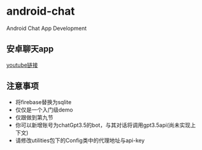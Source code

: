 # android-chat
Android Chat App Development

## 安卓聊天app
[youtube链接](https://www.youtube.com/watch?v=ENK4ONrRm8s&list=PLam6bY5NszYOhXkY7jOS4EQAKcQwkXrp4&index=1&t=1124s)

## 注意事项
+ 将firebase替换为sqlite
+ 仅仅是一个入门级demo
+ 仅跟做到第九节 
+ 你可以新增账号为chatGpt3.5的bot，与其对话将调用gpt3.5api(尚未实现上下文)
+ 请修改utilities包下的Config类中的代理地址与api-key
